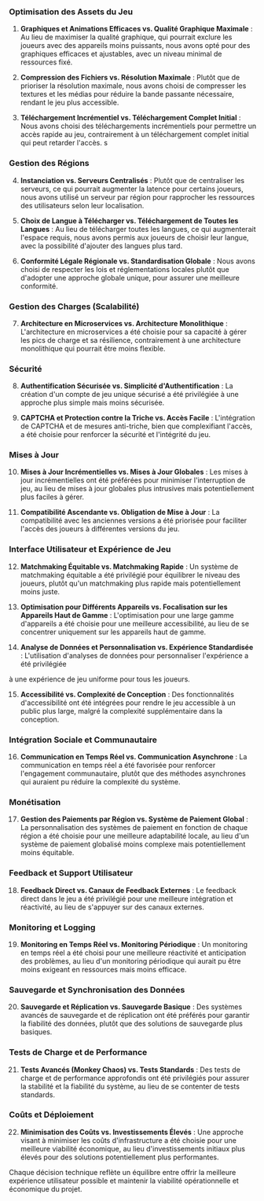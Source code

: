 ### Optimisation des Assets du Jeu
1. **Graphiques et Animations Efficaces vs. Qualité Graphique Maximale** : Au lieu de maximiser la qualité graphique, qui pourrait exclure les joueurs avec des appareils moins puissants, nous avons opté pour des graphiques efficaces et ajustables, avec un niveau minimal de ressources fixé.

3. **Compression des Fichiers vs. Résolution Maximale** : Plutôt que de prioriser la résolution maximale, nous avons choisi de compresser les textures et les médias pour réduire la bande passante nécessaire, rendant le jeu plus accessible.

4. **Téléchargement Incrémentiel vs. Téléchargement Complet Initial** : Nous avons choisi des téléchargements incrémentiels pour permettre un accès rapide au jeu, contrairement à un téléchargement complet initial qui peut retarder l'accès.
s
### Gestion des Régions
4. **Instanciation vs. Serveurs Centralisés** : Plutôt que de centraliser les serveurs, ce qui pourrait augmenter la latence pour certains joueurs, nous avons utilisé un serveur par région pour rapprocher les ressources des utilisateurs selon leur localisation.

5. **Choix de Langue à Télécharger vs. Téléchargement de Toutes les Langues** : Au lieu de télécharger toutes les langues, ce qui augmenterait l'espace requis, nous avons permis aux joueurs de choisir leur langue, avec la possibilité d'ajouter des langues plus tard.

6. **Conformité Légale Régionale vs. Standardisation Globale** : Nous avons choisi de respecter les lois et réglementations locales plutôt que d'adopter une approche globale unique, pour assurer une meilleure conformité.

### Gestion des Charges (Scalabilité)
7. **Architecture en Microservices vs. Architecture Monolithique** : L'architecture en microservices a été choisie pour sa capacité à gérer les pics de charge et sa résilience, contrairement à une architecture monolithique qui pourrait être moins flexible.

### Sécurité
8. **Authentification Sécurisée vs. Simplicité d'Authentification** : La création d'un compte de jeu unique sécurisé a été privilégiée à une approche plus simple mais moins sécurisée.

9. **CAPTCHA et Protection contre la Triche vs. Accès Facile** : L'intégration de CAPTCHA et de mesures anti-triche, bien que complexifiant l'accès, a été choisie pour renforcer la sécurité et l'intégrité du jeu.

### Mises à Jour
10. **Mises à Jour Incrémentielles vs. Mises à Jour Globales** : Les mises à jour incrémentielles ont été préférées pour minimiser l'interruption de jeu, au lieu de mises à jour globales plus intrusives mais potentiellement plus faciles à gérer.

11. **Compatibilité Ascendante vs. Obligation de Mise à Jour** : La compatibilité avec les anciennes versions a été priorisée pour faciliter l'accès des joueurs à différentes versions du jeu.

### Interface Utilisateur et Expérience de Jeu
12. **Matchmaking Équitable vs. Matchmaking Rapide** : Un système de matchmaking équitable a été privilégié pour équilibrer le niveau des joueurs, plutôt qu'un matchmaking plus rapide mais potentiellement moins juste.

13. **Optimisation pour Différents Appareils vs. Focalisation sur les Appareils Haut de Gamme** : L'optimisation pour une large gamme d'appareils a été choisie pour une meilleure accessibilité, au lieu de se concentrer uniquement sur les appareils haut de gamme.

14. **Analyse de Données et Personnalisation vs. Expérience Standardisée** : L'utilisation d'analyses de données pour personnaliser l'expérience a été privilégiée

 à une expérience de jeu uniforme pour tous les joueurs.

15. **Accessibilité vs. Complexité de Conception** : Des fonctionnalités d'accessibilité ont été intégrées pour rendre le jeu accessible à un public plus large, malgré la complexité supplémentaire dans la conception.

### Intégration Sociale et Communautaire
16. **Communication en Temps Réel vs. Communication Asynchrone** : La communication en temps réel a été favorisée pour renforcer l'engagement communautaire, plutôt que des méthodes asynchrones qui auraient pu réduire la complexité du système.

### Monétisation
17. **Gestion des Paiements par Région vs. Système de Paiement Global** : La personnalisation des systèmes de paiement en fonction de chaque région a été choisie pour une meilleure adaptabilité locale, au lieu d'un système de paiement globalisé moins complexe mais potentiellement moins équitable.

### Feedback et Support Utilisateur
18. **Feedback Direct vs. Canaux de Feedback Externes** : Le feedback direct dans le jeu a été privilégié pour une meilleure intégration et réactivité, au lieu de s'appuyer sur des canaux externes.

### Monitoring et Logging
19. **Monitoring en Temps Réel vs. Monitoring Périodique** : Un monitoring en temps réel a été choisi pour une meilleure réactivité et anticipation des problèmes, au lieu d'un monitoring périodique qui aurait pu être moins exigeant en ressources mais moins efficace.

### Sauvegarde et Synchronisation des Données
20. **Sauvegarde et Réplication vs. Sauvegarde Basique** : Des systèmes avancés de sauvegarde et de réplication ont été préférés pour garantir la fiabilité des données, plutôt que des solutions de sauvegarde plus basiques.

### Tests de Charge et de Performance
21. **Tests Avancés (Monkey Chaos) vs. Tests Standards** : Des tests de charge et de performance approfondis ont été privilégiés pour assurer la stabilité et la fiabilité du système, au lieu de se contenter de tests standards.

### Coûts et Déploiement
22. **Minimisation des Coûts vs. Investissements Élevés** : Une approche visant à minimiser les coûts d'infrastructure a été choisie pour une meilleure viabilité économique, au lieu d'investissements initiaux plus élevés pour des solutions potentiellement plus performantes.

Chaque décision technique reflète un équilibre entre offrir la meilleure expérience utilisateur possible et maintenir la viabilité opérationnelle et économique du projet.